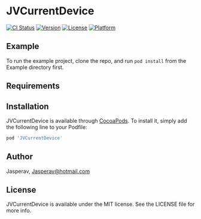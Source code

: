 # JVCurrentDevice

[![CI Status](https://img.shields.io/travis/Jasperav/JVCurrentDevice.svg?style=flat)](https://travis-ci.org/Jasperav/JVCurrentDevice)
[![Version](https://img.shields.io/cocoapods/v/JVCurrentDevice.svg?style=flat)](https://cocoapods.org/pods/JVCurrentDevice)
[![License](https://img.shields.io/cocoapods/l/JVCurrentDevice.svg?style=flat)](https://cocoapods.org/pods/JVCurrentDevice)
[![Platform](https://img.shields.io/cocoapods/p/JVCurrentDevice.svg?style=flat)](https://cocoapods.org/pods/JVCurrentDevice)

## Example

To run the example project, clone the repo, and run `pod install` from the Example directory first.

## Requirements

## Installation

JVCurrentDevice is available through [CocoaPods](https://cocoapods.org). To install
it, simply add the following line to your Podfile:

```ruby
pod 'JVCurrentDevice'
```

## Author

Jasperav, Jasperav@hotmail.com

## License

JVCurrentDevice is available under the MIT license. See the LICENSE file for more info.
